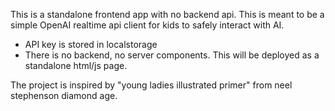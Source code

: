 This is a standalone frontend app with no backend api.
This is meant to be a simple OpenAI realtime api client for kids to safely interact with AI.
- API key is stored in localstorage
- There is no backend, no server components.
This will be deployed as a standalone html/js page.

The project is inspired by "young ladies illustrated primer" from neel stephenson diamond age.